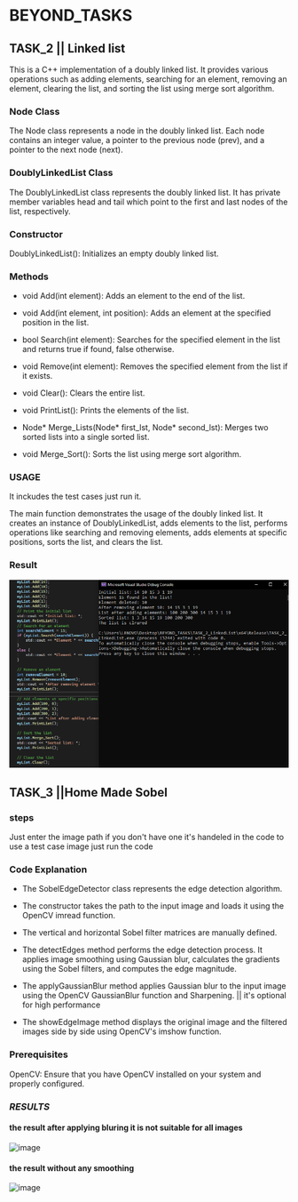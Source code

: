 # BEYOND_TASKS
## TASK_2 || Linked list 

This is a C++ implementation of a doubly linked list. It provides various operations such as adding elements, searching for an element, removing an element, clearing the list, and sorting the list using merge sort algorithm.

### **Node Class**
The Node class represents a node in the doubly linked list. Each node contains an integer value, a pointer to the previous node (prev), and a pointer to the next node (next).

### **DoublyLinkedList Class**
The DoublyLinkedList class represents the doubly linked list. It has private member variables head and tail which point to the first and last nodes of the list, respectively.

### Constructor

DoublyLinkedList(): Initializes an empty doubly linked list.

### Methods

- void Add(int element): Adds an element to the end of the list.

- void Add(int element, int position): Adds an element at the specified position in the list.
- bool Search(int element): Searches for the specified element in the list and returns true if found, false otherwise.
- void Remove(int element): Removes the specified element from the list if it exists.
- void Clear(): Clears the entire list.
- void PrintList(): Prints the elements of the list.
- Node* Merge_Lists(Node* first_lst, Node* second_lst): Merges two sorted lists into a single sorted list.
- void Merge_Sort(): Sorts the list using merge sort algorithm.
### **USAGE**
It inckudes the test cases just run it.

The main function demonstrates the usage of the doubly linked list. It creates an instance of DoublyLinkedList, adds elements to the list, performs operations like searching and removing elements, adds elements at specific positions, sorts the list, and clears the list.
### **Result**
![image](https://github.com/FatimaMHelmy/BEYOND/blob/master/images/test_case_TASK2.png)

## TASK_3 ||Home Made Sobel 
### **steps**

Just enter the image path if you don't have one it's handeled in the code to use a test case image just run the code

### **Code Explanation**

- The SobelEdgeDetector class represents the edge detection algorithm.

- The constructor takes the path to the input image and loads it using the OpenCV imread function.

- The vertical and horizontal Sobel filter matrices are manually defined.

- The detectEdges method performs the edge detection process. It applies image smoothing using Gaussian blur, calculates the gradients using the Sobel filters, and computes the edge magnitude.

- The applyGaussianBlur method applies Gaussian blur to the input image using the OpenCV GaussianBlur function and Sharpening. || it's optional for high performance 

- The showEdgeImage method displays the original image and the filtered images side by side using OpenCV's imshow function.

### **Prerequisites**

OpenCV: Ensure that you have OpenCV installed on your system and properly configured.

### *RESULTS*

#### the result after applying bluring it is not suitable for all images 

![image](https://github.com/FatimaMHelmy/BEYOND/assets/84232181/1b673bb3-ee86-481e-96b2-fc4f0d710f48)

#### the result without any smoothing 

![image](https://github.com/FatimaMHelmy/BEYOND/assets/84232181/10793730-1732-4a35-8b6c-080bc2e08300)


